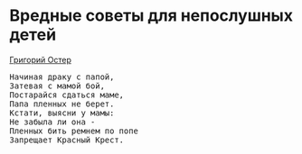 <h1>Вредные советы для непослушных детей</h1>
<a href="https://ast.ru/upload/authors/456/456fcc039438a87b61077b32b39dcf4a.jpg" title="">Григорий Остер</a>
	<pre>
Начиная драку с папой,
Затевая с мамой бой,
Постарайся сдаться маме,
Папа пленных не берет.
Кстати, выясни у мамы:
Не забыла ли она -
Пленных бить ремнем по попе
Запрещает Красный Крест.
	</pre>
	
